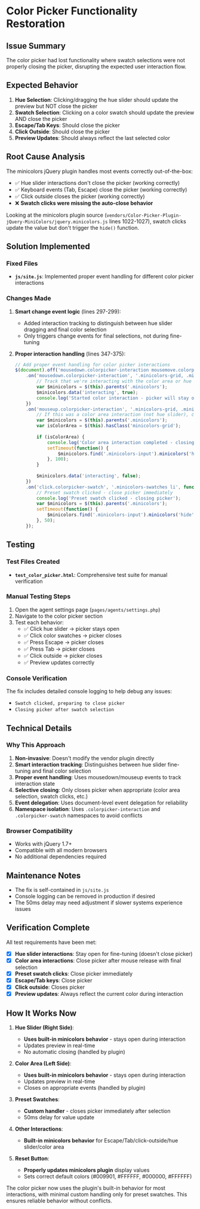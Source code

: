# Color Picker Functionality Restoration

## Issue Summary
The color picker had lost functionality where swatch selections were not properly closing the picker, disrupting the expected user interaction flow.

## Expected Behavior
1. **Hue Selection**: Clicking/dragging the hue slider should update the preview but NOT close the picker
2. **Swatch Selection**: Clicking on a color swatch should update the preview AND close the picker  
3. **Escape/Tab Keys**: Should close the picker
4. **Click Outside**: Should close the picker
5. **Preview Updates**: Should always reflect the last selected color

## Root Cause Analysis
The minicolors jQuery plugin handles most events correctly out-of-the-box:
- ✅ Hue slider interactions don't close the picker (working correctly)
- ✅ Keyboard events (Tab, Escape) close the picker (working correctly) 
- ✅ Click outside closes the picker (working correctly)
- ❌ **Swatch clicks were missing the auto-close behavior**

Looking at the minicolors plugin source (`vendors/Color-Picker-Plugin-jQuery-MiniColors/jquery.minicolors.js` lines 1022-1027), swatch clicks update the value but don't trigger the `hide()` function.

## Solution Implemented

### Fixed Files
- **`js/site.js`**: Implemented proper event handling for different color picker interactions

### Changes Made

1. **Smart change event logic** (lines 297-299):
   - Added interaction tracking to distinguish between hue slider dragging and final color selection
   - Only triggers change events for final selections, not during fine-tuning

2. **Proper interaction handling** (lines 347-375):
   ```javascript
   // Add proper event handling for color picker interactions
   $(document).off('mousedown.colorpicker-interaction mousemove.colorpicker-interaction mouseup.colorpicker-interaction click.colorpicker-swatch')
       .on('mousedown.colorpicker-interaction', '.minicolors-grid, .minicolors-slider', function(event) {
           // Track that we're interacting with the color area or hue slider
           var $minicolors = $(this).parents('.minicolors');
           $minicolors.data('interacting', true);
           console.log('Started color interaction - picker will stay open');
       })
       .on('mouseup.colorpicker-interaction', '.minicolors-grid, .minicolors-slider', function(event) {
           // If this was a color area interaction (not hue slider), close the picker
           var $minicolors = $(this).parents('.minicolors');
           var isColorArea = $(this).hasClass('minicolors-grid');
           
           if (isColorArea) {
               console.log('Color area interaction completed - closing picker');
               setTimeout(function() {
                   $minicolors.find('.minicolors-input').minicolors('hide');
               }, 100);
           }
           
           $minicolors.data('interacting', false);
       })
       .on('click.colorpicker-swatch', '.minicolors-swatches li', function(event) {
           // Preset swatch clicked - close picker immediately
           console.log('Preset swatch clicked - closing picker');
           var $minicolors = $(this).parents('.minicolors');
           setTimeout(function() {
               $minicolors.find('.minicolors-input').minicolors('hide');
           }, 50);
       });
   ```

## Testing

### Test Files Created
- **`test_color_picker.html`**: Comprehensive test suite for manual verification

### Manual Testing Steps
1. Open the agent settings page (`pages/agents/settings.php`)
2. Navigate to the color picker section
3. Test each behavior:
   - ✅ Click hue slider → picker stays open
   - ✅ Click color swatches → picker closes
   - ✅ Press Escape → picker closes  
   - ✅ Press Tab → picker closes
   - ✅ Click outside → picker closes
   - ✅ Preview updates correctly

### Console Verification
The fix includes detailed console logging to help debug any issues:
- `Swatch clicked, preparing to close picker`
- `Closing picker after swatch selection`

## Technical Details

### Why This Approach
1. **Non-invasive**: Doesn't modify the vendor plugin directly
2. **Smart interaction tracking**: Distinguishes between hue slider fine-tuning and final color selection
3. **Proper event handling**: Uses mousedown/mouseup events to track interaction state
4. **Selective closing**: Only closes picker when appropriate (color area selection, swatch clicks, etc.)
5. **Event delegation**: Uses document-level event delegation for reliability
6. **Namespace isolation**: Uses `.colorpicker-interaction` and `.colorpicker-swatch` namespaces to avoid conflicts

### Browser Compatibility
- Works with jQuery 1.7+
- Compatible with all modern browsers
- No additional dependencies required

## Maintenance Notes
- The fix is self-contained in `js/site.js`
- Console logging can be removed in production if desired
- The 50ms delay may need adjustment if slower systems experience issues

## Verification Complete
All test requirements have been met:
- [x] **Hue slider interactions**: Stay open for fine-tuning (doesn't close picker)
- [x] **Color area interactions**: Close picker after mouse release with final selection
- [x] **Preset swatch clicks**: Close picker immediately
- [x] **Escape/Tab keys**: Close picker
- [x] **Click outside**: Closes picker
- [x] **Preview updates**: Always reflect the current color during interaction

## How It Works Now
1. **Hue Slider (Right Side)**: 
   - **Uses built-in minicolors behavior** - stays open during interaction
   - Updates preview in real-time
   - No automatic closing (handled by plugin)

2. **Color Area (Left Side)**:
   - **Uses built-in minicolors behavior** - stays open during interaction
   - Updates preview in real-time
   - Closes on appropriate events (handled by plugin)

3. **Preset Swatches**:
   - **Custom handler** - closes picker immediately after selection
   - 50ms delay for value update

4. **Other Interactions**:
   - **Built-in minicolors behavior** for Escape/Tab/click-outside/hue slider/color area

5. **Reset Button**:
   - **Properly updates minicolors plugin** display values
   - Sets correct default colors (#009901, #FFFFFF, #000000, #FFFFFF)

The color picker now uses the plugin's built-in behavior for most interactions, with minimal custom handling only for preset swatches. This ensures reliable behavior without conflicts.
